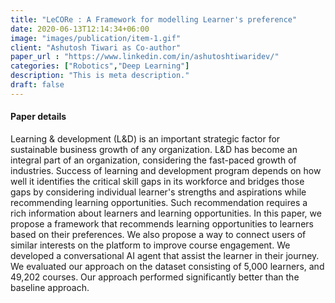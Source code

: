 ```yaml
---
title: "LeCORe : A Framework for modelling Learner's preference"
date: 2020-06-13T12:14:34+06:00
image: "images/publication/item-1.gif"
client: "Ashutosh Tiwari as Co-author"
paper_url : "https://www.linkedin.com/in/ashutoshtiwaridev/"
categories: ["Robotics","Deep Learning"]
description: "This is meta description."
draft: false
---
```


#### Paper details
Learning & development (L&D) is an important strategic factor for sustainable business growth of any organization. L&D has become an integral part of an organization, considering the fast-paced growth of industries. Success of learning and development program depends on how well it identifies the critical skill gaps in its workforce and bridges those gaps by considering individual learner's strengths and aspirations while recommending learning opportunities. Such recommendation requires a rich information about learners and learning opportunities. In this paper, we propose a framework that recommends learning opportunities to learners based on their preferences. We also propose a way to connect users of similar interests on the platform to improve course engagement. We developed a conversational AI agent that assist the learner in their journey. We evaluated our approach on the dataset consisting of 5,000 learners, and 49,202 courses. Our approach performed significantly better than the baseline approach.
